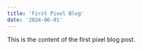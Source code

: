 ```yaml
---
title: 'First Pixel Blog'
date: '2024-06-01'
---
```

This is the content of the first pixel blog post. 